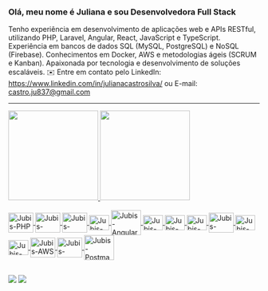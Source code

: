 ### Olá, meu nome é Juliana e sou Desenvolvedora Full Stack

Tenho experiência em desenvolvimento de aplicações web e APIs RESTful, utilizando PHP, Laravel, Angular, React, JavaScript e TypeScript. Experiência em bancos
de dados SQL (MySQL, PostgreSQL) e NoSQL (Firebase). Conhecimentos em Docker, AWS e metodologias ágeis (SCRUM e Kanban). Apaixonada por tecnologia e desenvolvimento de soluções escaláveis.
✉️ Entre em contato pelo LinkedIn: https://www.linkedin.com/in/julianacastrosilva/ ou E-mail: castro.ju837@gmail.com 

-----------------------------------------------------------------------------------------------------------------------------------------------------------------------------------

<div>
  <a href="https://github.com/devjubis">
  <img height="180em" src="https://github-readme-stats.vercel.app/api?username=devjubis&show_icons=true&theme=cobalt&include_all_commits=true&count_private=true"/>
  <img height="180em" src="https://github-readme-stats.vercel.app/api/top-langs/?username=devjubis&layout=compact&langs_count=7&theme=cobalt"/>
</div>

  
  <div style="display: inline_block"><br>  
    <img align="center" alt="Jubis-PHP" height="40" width="50" src="https://cdn.jsdelivr.net/gh/devicons/devicon@latest/icons/php/php-original.svg">
    <img align="center" alt="Jubis-Laravel" height="40" width="50" src="https://cdn.jsdelivr.net/gh/devicons/devicon@latest/icons/laravel/laravel-original-wordmark.svg">
    <img align="center" alt="Jubis-MySQL" height="40" width="50" src="https://cdn.jsdelivr.net/gh/devicons/devicon@latest/icons/mysql/mysql-original-wordmark.svg">
    <img align="center" alt="Jubis-Postgresql" height="30" width="40" src="https://cdn.jsdelivr.net/gh/devicons/devicon@latest/icons/postgresql/postgresql-original-wordmark.svg">
    <img align="center" alt="Jubis-Angular" height="50" width="60" src="https://cdn.jsdelivr.net/gh/devicons/devicon@latest/icons/angular/angular-original-wordmark.svg">
    <img align="center" alt="Jubis-React" height="30" width="40" src="https://cdn.jsdelivr.net/gh/devicons/devicon@latest/icons/react/react-original-wordmark.svg">
    <img align="center" alt="Jubis-Js" height="30" width="40" src="https://cdn.jsdelivr.net/gh/devicons/devicon@latest/icons/javascript/javascript-plain.svg">
    <img align="center" alt="Jubis-TypeScript" height="30" width="40" src="https://cdn.jsdelivr.net/gh/devicons/devicon@latest/icons/typescript/typescript-plain.svg">
    <img align="center" alt="Jubis-Firebase" height="40" width="50" src="https://cdn.jsdelivr.net/gh/devicons/devicon@latest/icons/firebase/firebase-original-wordmark.svg">
    <img align="center" alt="Jubis-HTML" height="30" width="40" src="https://cdn.jsdelivr.net/gh/devicons/devicon@latest/icons/html5/html5-plain-wordmark.svg">
    <img align="center" alt="Jubis-CSS" height="30" width="40" src="https://cdn.jsdelivr.net/gh/devicons/devicon@latest/icons/css3/css3-plain-wordmark.svg">
    <img align="center" alt="Jubis-AWS" height="40" width="50" src="https://cdn.jsdelivr.net/gh/devicons/devicon@latest/icons/amazonwebservices/amazonwebservices-original-wordmark.svg">   
    <img align="center" alt="Jubis-Docker" height="40" width="50" src="https://cdn.jsdelivr.net/gh/devicons/devicon@latest/icons/docker/docker-original-wordmark.svg">
    <img align="center" alt="Jubis-Postman" height="50" width="60" src="https://cdn.jsdelivr.net/gh/devicons/devicon@latest/icons/postman/postman-original-wordmark.svg">      
  </div>
  
  ##
  
  <div> 

  <a href = "mailto:castro.ju837@gmail.com"><img src="https://img.shields.io/badge/-Gmail-%23333?style=for-the-badge&logo=gmail&logoColor=white" target="_blank"></a>
  <a href="https://www.linkedin.com/in/juliana-castro-481a44134" target="_blank"><img src="https://img.shields.io/badge/-LinkedIn-%230077B5?style=for-the-badge&logo=linkedin&logoColor=white" target="_blank"></a> 
</div>
